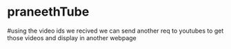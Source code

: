 # praneethTube



#using the video ids we recived we can send another req to youtubes to get those videos and display in another webpage
